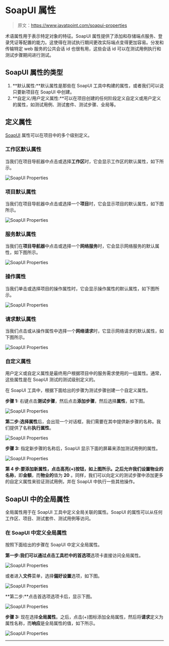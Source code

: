 # SoapUI 属性

> 原文：<https://www.javatpoint.com/soapui-properties>

术语属性用于表示特定对象的特征。SoapUI 属性提供了添加和存储端点服务、登录凭证等配置的能力。这使得在测试执行期间更改实际端点变得更加容易。分发和传输特定 web 服务的公共会话 id 也很有用，这些会话 id 可以在测试用例执行和测试步骤期间进行测试。

## SoapUI 属性的类型

1.  **默认属性:**默认属性是那些在 SoapUI 工具中构建的属性，或者我们可以说只要新项目在 SoapUI 中创建。
2.  **自定义/用户定义属性:**可以在项目创建的任何阶段定义自定义或用户定义的属性，如测试用例、测试套件、测试步骤、全局等。

## 定义属性

[SoapUI](https://www.javatpoint.com/soapui) 属性可以在项目中的多个级别定义。

### 工作区默认属性

当我们在项目导航器中点击或选择**工作区**时，它会显示工作区的默认属性，如下所示。

![SoapUI Properties](img/9e007922c8323cf6d08cdeaf0cd77f55.png)

### 项目默认属性

当我们在项目导航器中点击或选择一个**项目**时，它会显示项目的默认属性，如下图所示。

![SoapUI Properties](img/50ba5be86659d86df23bd767c06501b1.png)

### 服务默认属性

当我们在**项目导航器**中点击或选择一个**网络服务**时，它会显示网络服务的默认属性，如下图所示。

![SoapUI Properties](img/12bb2ef32cf3d1a46b504344621dcdca.png)

### 操作属性

当我们单击或选择项目的操作属性时，它会显示操作属性的默认属性，如下图所示。

![SoapUI Properties](img/3adcad2d6ebc2d1e8b7fb265cc418550.png)

### 请求默认属性

当我们点击或从操作属性中选择一个**网络请求**时，它显示网络请求的默认属性，如下图所示。

![SoapUI Properties](img/6124d82c54982e5f3de52e40dd27acc4.png)

### 自定义属性

用户定义或自定义属性是最终用户根据项目中的服务需求使用的一组属性。通常，这些属性是在 SoapUI 测试的测试级别定义的。

在 SoapUI 工具中，根据下面给出的步骤为测试步骤创建一个自定义属性。

**步骤 1:** 右键点击**测试步骤**，然后点击**添加步骤**，然后选择**属性**，如下图。

![SoapUI Properties](img/3b5a17f00858bb4c9e74574590964382.png)

**第二步:**选择**属性**后，会出现一个对话框，我们需要在其中提供新步骤的名称。我们提供了名称**执行属性**。

![SoapUI Properties](img/aa44b67f71147358cf1369396feb6624.png)

**步骤 3:** 指定新步骤的名称后，SoapUI 显示下面的屏幕来添加测试用例的属性。

![SoapUI Properties](img/7725bfed04a245fc02f55a5b043d4f7e.png)

**第 4 步:**要添加新属性，点击高亮(+)按钮，如上图所示。之后允许我们设置物业的**名称**，即**金额**，而**物业的**值为 **20** 。同样，我们可以向定义的测试步骤中添加更多的自定义属性来验证测试用例，并在 SoapUI 中执行一些其他操作。

## SoapUI 中的全局属性

全局属性用于在 SoapUI 工具中定义全局关联的属性。SoapUI 的属性可以从任何工作区、项目、测试套件、测试用例等访问。

### 在 SoapUI 中定义全局属性

按照下面给出的步骤在 SoapUI 中定义全局属性。

**第一步:**我们可以通过点击工具栏中的**首选项**选项卡直接访问全局属性。

![SoapUI Properties](img/fb6a5c0cbcc3373332cb75b337d450f1.png)

或者进入**文件**菜单，选择**偏好设置**选项，如下图。

![SoapUI Properties](img/c1a57c6e852e2033718334fad107b931.png)

**第二步:**点击首选项选项卡后，显示下图。

![SoapUI Properties](img/d836c56bffab1dd6bae73d08f970620b.png)

**步骤 3:** 现在选择**全局属性**。之后，点击(+)图标添加全局属性，然后将**请求**定义为属性名称，而**响应**是全局属性的值，如下所示。

![SoapUI Properties](img/d01b3cfef23243d27da215fadf5f347c.png)

* * *